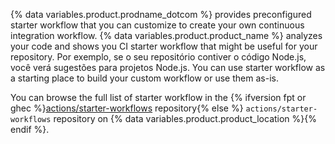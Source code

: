 {% data variables.product.prodname_dotcom %} provides preconfigured starter workflow that you can customize to create your own continuous integration workflow. {% data variables.product.product_name %} analyzes your code and shows you CI starter workflow that might be useful for your repository. Por exemplo, se o seu repositório contiver o código Node.js, você verá sugestões para projetos Node.js. You can use starter workflow as a starting place to build your custom workflow or use them as-is.

You can browse the full list of starter workflow in the {% ifversion fpt or ghec %}[actions/starter-workflows](https://github.com/actions/starter-workflows) repository{% else %} `actions/starter-workflows` repository on {% data variables.product.product_location %}{% endif %}.
